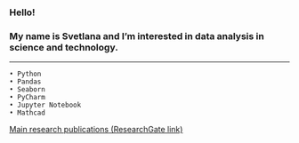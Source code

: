 ### Hello!  
### My name is Svetlana and I’m interested in data analysis in science and technology.  
   
_______________________________________________________________________________________
  
``` 
• Python  
• Pandas
• Seaborn
• PyCharm  
• Jupyter Notebook  
• Mathcad
```  
[Main research publications (ResearchGate link)](https://www.researchgate.net/profile/Svetlana-Khorolskaya)
